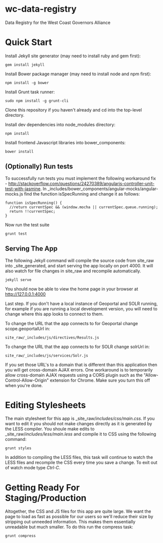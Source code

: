 wc-data-registry
================

Data Registry for the West Coast Governors Alliance

# Quick Start
Install Jekyll site generator (may need to install ruby and gem first):

```
gem install jekyll
```

Install Bower package manager (may need to install node and npm first):

```
npm install -g bower
```
    
Install Grunt task runner:

```
sudo npm install -g grunt-cli
```

Clone this repository if you haven't already and cd into the top-level directory.

Install dev dependencies into node_modules directory:

```
npm install
```

Install frontend Javascript libraries into bower_components:

```
bower install
``` 

## (Optionally) Run tests

To successfully run tests you must implement the following workaround fix - http://stackoverflow.com/questions/24270389/angularjs-controller-unit-test-with-jasmine. In _includes/bower_components/angular-mocks/angular-mocks.js find the function isSpecRunning and change it as follows:

```
function isSpecRunning() {
  //return currentSpec && (window.mocha || currentSpec.queue.running);
  return !!currentSpec;
}
```

Now run the test suite

```
grunt test
```

## Serving The App

The following Jekyll command will compile the source code from site_raw into _site_generated, and start serving the app locally on port 4000.  It will also watch for file changes in site_raw and recompile automatically.

```
jekyll serve
```

You should now be able to view the home page in your browser at http://127.0.0.1:4000

Last step.  If you don't have a local instance of Geoportal and SOLR running, for example if you are running a local development version, you will need to change where this app looks to connect to them.

To change the URL that the app connects to for Geoportal change scope.geoportalUrl in:
```
site_raw/_includes/js/directives/Results.js
```

To change the URL that the app connects to for SOLR change solrUrl in:
```
site_raw/_includes/js/services/Solr.js
```

If you set those URL's to a domain that is different than this application then you will get cross-domain AJAX errors.  One workaround is to temporarily allow cross-domain AJAX requests using a CORS plugin such as the "Allow-Control-Allow-Origin" extension for Chrome.  Make sure you turn this off when you're done. 

# Editing Stylesheets

The main stylesheet for this app is _site_raw/_includes/css/main.css_.  If you want to edit it you should not make changes directly as it is generated by the LESS compiler.  You shoule make edits to _site_raw/_includes/less/main.less_ and compile it to CSS using the following command:

```
grunt styles
```

In addition to compiling the LESS files, this task will continue to watch the LESS files and recompile the CSS every time you save a change.  To exit out of watch mode type _Ctrl-C_.

# Getting Ready For Staging/Production

Altogether, the CSS and JS files for this app are quite large. We want the page to load as fast as possible for our users so we'll reduce their size by stripping out unneeded information.  This makes them essentially unreadable but much smaller.  To do this run the compress task:

```
grunt compress
```
